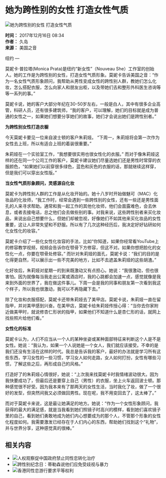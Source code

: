 # 她为跨性别的女性 打造女性气质

![她为跨性别的女性 打造女性气质](https://gdb.voanews.com/c3056104-9504-48bf-9d16-c0de02f93a6b_tv_w1023_r0.jpg)

**时间：** 2017年12月16日 08:34  
**作者：** 久岛  
**来源：** 美国之音  

纽约 — 

莫妮卡·普拉塔(Monica Prata)是纽约“新女性”（Nouveau She）工作室的创始人。她的工作是为跨性别的女性，打造女性气质形象。莫妮卡告诉美国之音：“作为一名女性气质形象顾问，我帮助从男性变成女性的跨性别人群，教她们怎么化妆，怎么搭配衣服，怎么向家人和朋友出柜，以及带她们去和整形外科医生咨询等等一系列的事。”

莫妮卡说，她的客户大部分年纪在30-50岁左右，一般是白人，其中有很多企业高管，科研人员，还有很多建筑师，“我的客户，可以理解，她们的目标就是成为普通的女性之一，如果她们想要分享她们的故事，她们才会说出她们是跨性别者。”

**为跨性别女性打造衣橱**

今天莫妮卡要见一位来自波士顿的客户朱莉娅。 “下周一，朱莉娅将会第一次作为女性去上班，所以有适合上班的着装很重要。”

朱莉娅在一个实验室工作，“我想要很实用也很女性化的衣服。” 而对于像朱莉娅这样的还在同一个公司工作的客户，莫妮卡建议她们尽量选她们还是男性时常穿的衣服颜色，“如果她们以前穿很多绿色，蓝色和灰色的衣服的话，那就继续这样穿，但是我们可以穿出女性版。”

**当女性气质形象顾问，灵感源自化妆**

莫妮卡为跨性别人群的工作是从化妆开始的。她十八岁时开始做魅可（MAC）化妆品的化妆师，“我工作时，经常会遇到一些跨性别的女性，还有一些还是男性面孔的人来寻求帮助。通常和我一起工作的其他化妆师，他们会面露难色，会去休息，或者去接电话，总之他们会去做些别的事。对我来说，这些跨性别者来买化妆品，来说出自己想要什么，但她们却被忽视，好像她们不如其他来买化妆品的女性重要，这让人非常失望和不舒服。所以有了几次这种经历后，我决定好好钻研如何化女性化的妆容。”

莫妮卡介绍了一些化女性化妆容的手法，比如“你知道，如果你经常看YouTube上的修容教学视频，视频会告诉你在颚骨下方修容，但这不对。如果你想把脸化的女性化一点，你要在颚骨处修容。” 而针对朱莉娅的面孔，莫妮卡说：“我们的目的是化得更自然，可以展示出一些不完美的地方，比如不去遮盖朱莉娅的这些胡渣。”

化好妆后，朱莉娅对星期一的到来既激动又有点担心。她说：“我很激动，但也很害怕。因为就像每当我走出公寓或酒店时，我的心跳都会加速一点，感觉就像是我来到外面的世界了，我在做这件事儿。下周一会是我的同事和朋友第一次看到我这个样子，所以我也很激动，我可以不再隐藏下去。”

除了化妆和衣服搭配，莫妮卡还带朱莉娅去了美甲店。莫妮卡说，朱莉娅一直在留指甲，并对美甲感到兴奋。在美甲店，莫妮卡给朱莉娅传授心得：“当你去你家附近做美甲时，就说修杏仁形状的指甲，如果他们不知道什么是杏仁形的话，就网上找些照片给他们看。”

**女性化的标准**

莫妮卡认为，人们不应当从一个人的某种坐姿或某种面部特征来判断这个人是不是女性。她说：“我认为，如果一个人说她是一个女人，我们就应该接受。不幸的是我们还没有生活在这样的时代。我总是告诉我的客户，最好的办法就是学习所有这些东西，学习女性的一些习惯，学习女人如何走路，女人如何打扮，女性有哪些习惯，了解这些之后，再形成自己的风格。”

打造好了的朱莉娅心情很好，她说：“上次我来找莫妮卡时我情绪波动很大。因为我快要成功了，但最后还是要穿上自己（男性）的衣服，坐上火车返回波士顿。那种感觉很不好受。因为我本来有了那两天的女性生活，当时我化了妆，做了一个很好的发型，但突然间我又必须做回男性。现在呢，我不用变回去了，这太棒了。”

而对于莫妮卡来说，这是最让她满足的地方。她说：“作为一个女性形象顾问，我获得的最大的满足感，就是当我看到她们照镜子时高兴的模样，看到她们喜欢镜子里的自己，看到她们勇敢地成为她们内心想要成为的那个人，不管那个形象的女性化程度如何。我需要激发已经存在于人们内心的东西，帮助她们找到这个“礼物”，并与世界分享，这种感觉真的很棒。”

## 相关内容

-   ![人权观察促中国政府禁止同性恋转化治疗](https://gdb.voanews.com/eb6fb4f7-e2d2-4206-8b67-793fe8b93395_w100_r1.jpg)
-   ![跨性别纪念日：蒂勒森说他们应免受歧视与暴力](https://gdb.voanews.com/671a7fa9-7555-43b9-8a35-4721f4ae6bd4_cx0_cy5_cw0_w100_r1.jpg)
-   ![香港同性恋游行要求平等权利](https://gdb.voanews.com/b4dfa781-ffcb-44d5-9860-607710dd1742_tv_b1_w100_r1.jpg)
